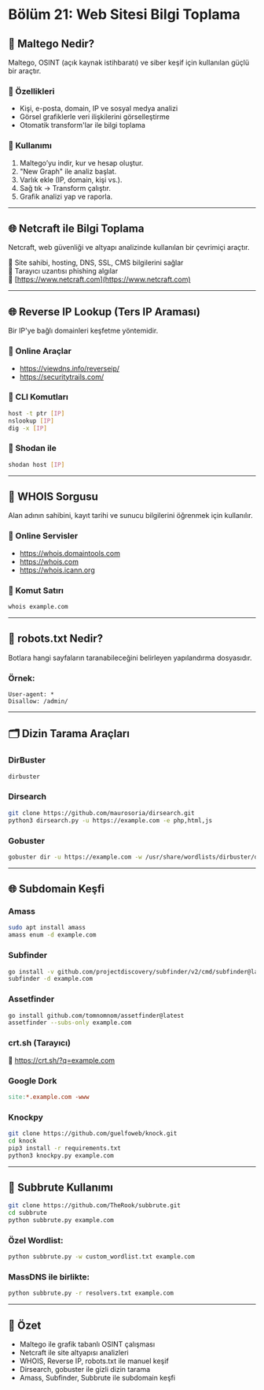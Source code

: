 
# Bölüm 21: Web Sitesi Bilgi Toplama

## 🔎 Maltego Nedir?

Maltego, OSINT (açık kaynak istihbaratı) ve siber keşif için kullanılan güçlü bir araçtır.

### 📌 Özellikleri

- Kişi, e-posta, domain, IP ve sosyal medya analizi
- Görsel grafiklerle veri ilişkilerini görselleştirme
- Otomatik transform'lar ile bilgi toplama

### 🔧 Kullanımı

1. Maltego’yu indir, kur ve hesap oluştur.
2. "New Graph" ile analiz başlat.
3. Varlık ekle (IP, domain, kişi vs.).
4. Sağ tık → Transform çalıştır.
5. Grafik analizi yap ve raporla.

---

## 🌐 Netcraft ile Bilgi Toplama

Netcraft, web güvenliği ve altyapı analizinde kullanılan bir çevrimiçi araçtır.

🔹 Site sahibi, hosting, DNS, SSL, CMS bilgilerini sağlar  
🔹 Tarayıcı uzantısı phishing algılar  
🔹 [https://www.netcraft.com](https://www.netcraft.com)

---

## 🌐 Reverse IP Lookup (Ters IP Araması)

Bir IP'ye bağlı domainleri keşfetme yöntemidir.

### 🔧 Online Araçlar

- https://viewdns.info/reverseip/
- https://securitytrails.com/

### 🔧 CLI Komutları

```bash
host -t ptr [IP]
nslookup [IP]
dig -x [IP]
```

### 🔧 Shodan ile

```bash
shodan host [IP]
```

---

## 👤 WHOIS Sorgusu

Alan adının sahibini, kayıt tarihi ve sunucu bilgilerini öğrenmek için kullanılır.

### 🔧 Online Servisler

- https://whois.domaintools.com
- https://whois.com
- https://whois.icann.org

### 🔧 Komut Satırı

```bash
whois example.com
```

---

## 🤖 robots.txt Nedir?

Botlara hangi sayfaların taranabileceğini belirleyen yapılandırma dosyasıdır.

### Örnek:

```plaintext
User-agent: *
Disallow: /admin/
```

---

## 🗂️ Dizin Tarama Araçları

### DirBuster

```bash
dirbuster
```

### Dirsearch

```bash
git clone https://github.com/maurosoria/dirsearch.git
python3 dirsearch.py -u https://example.com -e php,html,js
```

### Gobuster

```bash
gobuster dir -u https://example.com -w /usr/share/wordlists/dirbuster/directory-list.txt
```

---

## 🌐 Subdomain Keşfi

### Amass

```bash
sudo apt install amass
amass enum -d example.com
```

### Subfinder

```bash
go install -v github.com/projectdiscovery/subfinder/v2/cmd/subfinder@latest
subfinder -d example.com
```

### Assetfinder

```bash
go install github.com/tomnomnom/assetfinder@latest
assetfinder --subs-only example.com
```

### crt.sh (Tarayıcı)

🔗 https://crt.sh/?q=example.com

### Google Dork

```makefile
site:*.example.com -www
```

### Knockpy

```bash
git clone https://github.com/guelfoweb/knock.git
cd knock
pip3 install -r requirements.txt
python3 knockpy.py example.com
```

---

## 🧰 Subbrute Kullanımı

```bash
git clone https://github.com/TheRook/subbrute.git
cd subbrute
python subbrute.py example.com
```

### Özel Wordlist:

```bash
python subbrute.py -w custom_wordlist.txt example.com
```

### MassDNS ile birlikte:

```bash
python subbrute.py -r resolvers.txt example.com
```

---

## 📌 Özet

- Maltego ile grafik tabanlı OSINT çalışması
- Netcraft ile site altyapısı analizleri
- WHOIS, Reverse IP, robots.txt ile manuel keşif
- Dirsearch, gobuster ile gizli dizin tarama
- Amass, Subfinder, Subbrute ile subdomain keşfi
